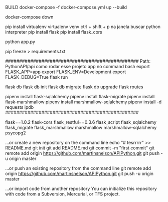 BUILD
docker-compose -f docker-compose.yml up --build

docker-compose down

pip install virtualenv
virtualenv venv
ctrl + shift + p
na janela buscar  python interpreter
pip install flask
pip install flask_cors

python app.py

pip freeze > requirements.txt

################################################
Path: PythonAPI/api
como rodar esse projeto app
no command    bash
export FLASK_APP=app
export FLASK_ENV=Development
export FLASK_DEBUG=True
flask run


flask db
flask db init
flask db migrate
flask db upgrade
flask routes

pipenv install flask-sqlalchemy
pipenv install flask-migrate
pipenv install flask-marshmallow
pipenv install marshmallow-sqlalchemy
pipenv install -d requests ipdb
################################################

flask==1.0.2
flask-cors
flask_restful==0.3.6
flask_script
flask_sqlalchemy
flask_migrate
flask_marshmallow
marshmallow
marshmallow-sqlalchemy
psycopg2



…or create a new repository on the command line
echo "# tesrrrrr" >> README.md
git init
git add README.md
git commit -m "first commit"
git remote add origin https://github.com/martinsnelson/APIPython.git
git push -u origin master


…or push an existing repository from the command line
git remote add origin https://github.com/martinsnelson/APIPython.git
git push -u origin master


…or import code from another repository
You can initialize this repository with code from a Subversion, Mercurial, or TFS project.